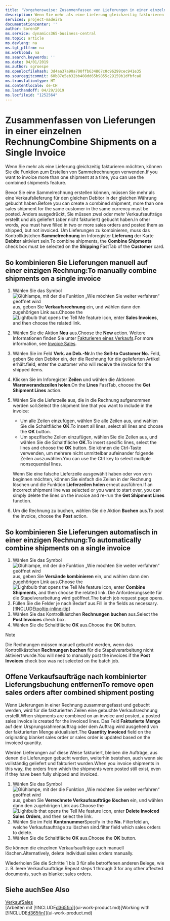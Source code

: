 ```yaml
---
title: 'Vorgehensweise: Zusammenfassen von Lieferungen in einer einzelnen Rechnung | Microsoft Docs'
description: Wenn Sie mehr als eine Lieferung gleichzeitig fakturieren möchten, können Sie die Funktion zum Erstellen von Sammelrechnungen verwenden.
services: project-madeira
documentationcenter: ''
author: SorenGP
ms.service: dynamics365-business-central
ms.topic: article
ms.devlang: na
ms.tgt_pltfrm: na
ms.workload: na
ms.search.keywords: ''
ms.date: 04/01/2019
ms.author: sgroespe
ms.openlocfilehash: 3d4aa37a90a700ffb634867c0c96299cec941e35
ms.sourcegitcommit: 60b87e5eb32bb408dd65b9855c29159b1dfbfca8
ms.translationtype: HT
ms.contentlocale: de-CH
ms.lasthandoff: 04/29/2019
ms.locfileid: "1252564"
---
```

# <a name="combine-shipments-on-a-single-invoice"></a><span data-ttu-id="fba3a-103">Zusammenfassen von Lieferungen in einer einzelnen Rechnung</span><span class="sxs-lookup"><span data-stu-id="fba3a-103">Combine Shipments on a Single Invoice</span></span>
<span data-ttu-id="fba3a-104">Wenn Sie mehr als eine Lieferung gleichzeitig fakturieren möchten, können Sie die Funktion zum Erstellen von Sammelrechnungen verwenden.</span><span class="sxs-lookup"><span data-stu-id="fba3a-104">If you want to invoice more than one shipment at a time, you can use the combined shipments feature.</span></span>  

 <span data-ttu-id="fba3a-105">Bevor Sie eine Sammelrechnung erstellen können, müssen Sie mehr als eine Verkaufslieferung für den gleichen Debitor in der gleichen Währung gebucht haben.</span><span class="sxs-lookup"><span data-stu-id="fba3a-105">Before you can create a combined shipment, more than one sales shipment for the same customer in the same currency must be posted.</span></span> <span data-ttu-id="fba3a-106">Anders ausgedrückt, Sie müssen zwei oder mehr Verkaufsaufträge erstellt und als geliefert (aber nicht fakturiert) gebucht haben.</span><span class="sxs-lookup"><span data-stu-id="fba3a-106">In other words, you must have filled in two or more sales orders and posted them as shipped, but not invoiced.</span></span> <span data-ttu-id="fba3a-107">Um Lieferungen zu kombinieren, muss das Kontrollkästchen **Sammelrechnung** im Inforegister **Lieferung** der Karte **Debitor** aktiviert sein.</span><span class="sxs-lookup"><span data-stu-id="fba3a-107">To combine shipments, the **Combine Shipments** check box must be selected on the **Shipping** FastTab of the **Customer** card.</span></span>  

## <a name="to-manually-combine-shipments-on-a-single-invoice"></a><span data-ttu-id="fba3a-108">So kombinieren Sie Lieferungen manuell auf einer einzigen Rechnung:</span><span class="sxs-lookup"><span data-stu-id="fba3a-108">To manually combine shipments on a single invoice</span></span>  
1. <span data-ttu-id="fba3a-109">Wählen Sie das Symbol ![Glühlampe, mit der die Funktion „Wie möchten Sie weiter verfahren“ geöffnet wird](media/ui-search/search_small.png "Wie möchten Sie weiter verfahren?") aus, geben Sie **Verkaufsrechnung** ein, und wählen dann den zugehörigen Link aus.</span><span class="sxs-lookup"><span data-stu-id="fba3a-109">Choose the ![Lightbulb that opens the Tell Me feature](media/ui-search/search_small.png "Tell me what you want to do") icon, enter **Sales Invoices**, and then choose the related link.</span></span>  
2. <span data-ttu-id="fba3a-110">Wählen Sie die Aktion **Neu** aus.</span><span class="sxs-lookup"><span data-stu-id="fba3a-110">Choose the **New** action.</span></span> <span data-ttu-id="fba3a-111">Weitere Informationen finden Sie unter [Fakturieren eines Verkaufs](sales-how-invoice-sales.md).</span><span class="sxs-lookup"><span data-stu-id="fba3a-111">For more information, see [Invoice Sales](sales-how-invoice-sales.md).</span></span>
3. <span data-ttu-id="fba3a-112">Wählen Sie im Feld **Verk. an Deb.-Nr.**</span><span class="sxs-lookup"><span data-stu-id="fba3a-112">In the **Sell-to Customer No.**</span></span> <span data-ttu-id="fba3a-113">Feld, geben Sie den Debitor ein, der die Rechnung für die gelieferten Artikel erhält.</span><span class="sxs-lookup"><span data-stu-id="fba3a-113">field, enter the customer who will receive the invoice for the shipped items.</span></span>  
4. <span data-ttu-id="fba3a-114">Klicken Sie im Inforegister **Zeilen** und wählen die  Aktionen **Warenverandszeilen holen**.</span><span class="sxs-lookup"><span data-stu-id="fba3a-114">On the **Lines** FastTab, choose the **Get Shipment Lines** action.</span></span>  
5. <span data-ttu-id="fba3a-115">Wählen Sie die Lieferzeile aus, die in die Rechnung aufgenommen werden soll:</span><span class="sxs-lookup"><span data-stu-id="fba3a-115">Select the shipment line that you want to include in the invoice:</span></span>  

    - <span data-ttu-id="fba3a-116">Um alle Zeilen einzufügen, wählen Sie alle Zeilen aus, und wählen Sie die Schaltfläche **OK**.</span><span class="sxs-lookup"><span data-stu-id="fba3a-116">To insert all lines, select all lines and choose the **OK** button.</span></span>  
    - <span data-ttu-id="fba3a-117">Um spezifische Zeilen einzufügen, wählen Sie die Zeilen aus, und wählen Sie die Schaltfläche **OK**.</span><span class="sxs-lookup"><span data-stu-id="fba3a-117">To insert specific lines, select the lines and choose the **OK** button.</span></span> <span data-ttu-id="fba3a-118">Sie können die Ctrl-Taste verwenden, um mehrere nicht unmittelbar aufeinander folgende Zeilen auszuwählen.</span><span class="sxs-lookup"><span data-stu-id="fba3a-118">You can use the Ctrl key to select multiple nonsequential lines.</span></span>  

    <span data-ttu-id="fba3a-119">Wenn Sie eine falsche Lieferzeile ausgewählt haben oder von vorn beginnen möchten, können Sie einfach die Zeilen in der Rechnung löschen und die Funktion **Lieferzeilen holen** erneut ausführen.</span><span class="sxs-lookup"><span data-stu-id="fba3a-119">If an incorrect shipment line was selected or you want to start over, you can simply delete the lines on the invoice and re-run the **Get Shipment Lines** function.</span></span>  
7. <span data-ttu-id="fba3a-120">Um die Rechnung zu buchen, wählen Sie die Aktion **Buchen** aus.</span><span class="sxs-lookup"><span data-stu-id="fba3a-120">To post the invoice, choose the **Post** action.</span></span>  

## <a name="to-automatically-combine-shipments-on-a-single-invoice"></a><span data-ttu-id="fba3a-121">So kombinieren Sie Lieferungen automatisch in einer einzigen Rechnung:</span><span class="sxs-lookup"><span data-stu-id="fba3a-121">To automatically combine shipments on a single invoice</span></span>  
1. <span data-ttu-id="fba3a-122">Wählen Sie das Symbol ![Glühlampe, mit der die Funktion „Wie möchten Sie weiter verfahren“ geöffnet wird](media/ui-search/search_small.png "Wie möchten Sie weiter verfahren?") aus, geben Sie **Versände kombinieren** ein, und wählen dann den zugehörigen Link aus.</span><span class="sxs-lookup"><span data-stu-id="fba3a-122">Choose the ![Lightbulb that opens the Tell Me feature](media/ui-search/search_small.png "Tell me what you want to do") icon, enter **Combine Shipments**, and then choose the related link.</span></span> <span data-ttu-id="fba3a-123">Die Anforderungsseite für die Stapelverarbeitung wird geöffnet.</span><span class="sxs-lookup"><span data-stu-id="fba3a-123">The batch job request page opens.</span></span>  
2. <span data-ttu-id="fba3a-124">Füllen Sie die Felder je nach Bedarf aus.</span><span class="sxs-lookup"><span data-stu-id="fba3a-124">Fill in the fields as necessary.</span></span> [!INCLUDE[tooltip-inline-tip](includes/tooltip-inline-tip_md.md)]
3. <span data-ttu-id="fba3a-125">Wählen Sie das Kontrollkästchen **Rechnungen buchen** aus.</span><span class="sxs-lookup"><span data-stu-id="fba3a-125">Select the **Post Invoices** check box.</span></span>  
4.  <span data-ttu-id="fba3a-126">Wählen Sie die Schaltfläche **OK** aus.</span><span class="sxs-lookup"><span data-stu-id="fba3a-126">Choose the **OK** button.</span></span>  

> [!NOTE]  
>  <span data-ttu-id="fba3a-127">Die Rechnungen müssen manuell gebucht werden, wenn das Kontrollkästchen **Rechnungen buchen** für die Stapelverarbeitung nicht aktiviert wurde.</span><span class="sxs-lookup"><span data-stu-id="fba3a-127">You will need to manually post the invoices if the **Post Invoices** check box was not selected on the batch job.</span></span>  

## <a name="to-remove-open-sales-orders-after-combined-shipment-posting"></a><span data-ttu-id="fba3a-128">Offene Verkaufsaufträge nach kombinierter Lieferungsbuchung entfernen</span><span class="sxs-lookup"><span data-stu-id="fba3a-128">To remove open sales orders after combined shipment posting</span></span> 
<span data-ttu-id="fba3a-129">Wenn Lieferungen in einer Rechnung zusammengefasst und gebucht werden, wird für die fakturierten Zeilen eine gebuchte Verkaufsrechnung erstellt.</span><span class="sxs-lookup"><span data-stu-id="fba3a-129">When shipments are combined on an invoice and posted, a posted sales invoice is created for the invoiced lines.</span></span> <span data-ttu-id="fba3a-130">Das Feld **Fakturierte Menge** auf dem Ursprungsrahmenauftrag oder dem Auftrag wird ausgehend von der fakturierten Menge aktualisiert.</span><span class="sxs-lookup"><span data-stu-id="fba3a-130">The **Quantity Invoiced** field on the originating blanket sales order or sales order is updated based on the invoiced quantity.</span></span>  

<span data-ttu-id="fba3a-131">Werden Lieferungen auf diese Weise fakturiert, bleiben die Aufträge, aus denen die Lieferungen gebucht werden, weiterhin bestehen, auch wenn sie vollständig geliefert und fakturiert wurden.</span><span class="sxs-lookup"><span data-stu-id="fba3a-131">When you invoice shipments in this way, the orders from which the shipments were posted still exist, even if they have been fully shipped and invoiced.</span></span>   

1. <span data-ttu-id="fba3a-132">Wählen Sie das Symbol ![Glühlampe, mit der die Funktion „Wie möchten Sie weiter verfahren“ geöffnet wird](media/ui-search/search_small.png "Wie möchten Sie weiter verfahren?") aus, geben Sie **Verrechnete Verkaufsaufträge löschen** ein, und wählen dann den zugehörigen Link aus.</span><span class="sxs-lookup"><span data-stu-id="fba3a-132">Choose the ![Lightbulb that opens the Tell Me feature](media/ui-search/search_small.png "Tell me what you want to do") icon, enter **Delete Invoiced Sales Orders**, and then select the link.</span></span>  
2. <span data-ttu-id="fba3a-133">Wählen Sie im Feld **Kontonummer**</span><span class="sxs-lookup"><span data-stu-id="fba3a-133">Specify in the **No.**</span></span> <span data-ttu-id="fba3a-134">Filterfeld an, welche Verkaufsaufträge zu löschen sind.</span><span class="sxs-lookup"><span data-stu-id="fba3a-134">filter field which sales orders to delete.</span></span>  
3. <span data-ttu-id="fba3a-135">Wählen Sie die Schaltfläche **OK** aus.</span><span class="sxs-lookup"><span data-stu-id="fba3a-135">Choose the **OK** button.</span></span>  

<span data-ttu-id="fba3a-136">Sie können die einzelnen Verkaufsaufträge auch manuell löschen.</span><span class="sxs-lookup"><span data-stu-id="fba3a-136">Alternatively, delete individual sales orders manually.</span></span>  

<span data-ttu-id="fba3a-137">Wiederholen Sie die Schritte 1 bis 3 für alle betroffenen anderen Belege, wie z. B. leere Verkaufsaufträge.</span><span class="sxs-lookup"><span data-stu-id="fba3a-137">Repeat steps 1 through 3 for any other affected documents, such as blanket sales orders.</span></span>

## <a name="see-also"></a><span data-ttu-id="fba3a-138">Siehe auch</span><span class="sxs-lookup"><span data-stu-id="fba3a-138">See Also</span></span>  
[<span data-ttu-id="fba3a-139">Verkauf</span><span class="sxs-lookup"><span data-stu-id="fba3a-139">Sales</span></span>](sales-manage-sales.md)  
<span data-ttu-id="fba3a-140">[Arbeiten mit [!INCLUDE[d365fin](includes/d365fin_md.md)]](ui-work-product.md)</span><span class="sxs-lookup"><span data-stu-id="fba3a-140">[Working with [!INCLUDE[d365fin](includes/d365fin_md.md)]](ui-work-product.md)</span></span>
